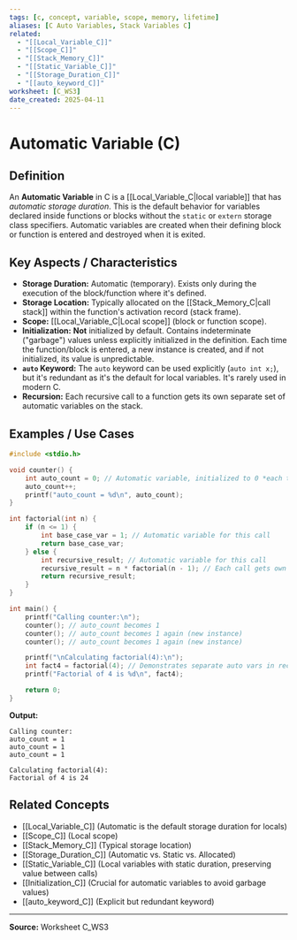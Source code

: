 ```yaml
---
tags: [c, concept, variable, scope, memory, lifetime]
aliases: [C Auto Variables, Stack Variables C]
related:
  - "[[Local_Variable_C]]"
  - "[[Scope_C]]"
  - "[[Stack_Memory_C]]"
  - "[[Static_Variable_C]]"
  - "[[Storage_Duration_C]]"
  - "[[auto_keyword_C]]"
worksheet: [C_WS3]
date_created: 2025-04-11
---
```

# Automatic Variable (C)

## Definition

An **Automatic Variable** in C is a [[Local_Variable_C|local variable]] that has *automatic storage duration*. This is the default behavior for variables declared inside functions or blocks without the `static` or `extern` storage class specifiers. Automatic variables are created when their defining block or function is entered and destroyed when it is exited.

## Key Aspects / Characteristics

- **Storage Duration:** Automatic (temporary). Exists only during the execution of the block/function where it's defined.
- **Storage Location:** Typically allocated on the [[Stack_Memory_C|call stack]] within the function's activation record (stack frame).
- **Scope:** [[Local_Variable_C|Local scope]] (block or function scope).
- **Initialization:** **Not** initialized by default. Contains indeterminate ("garbage") values unless explicitly initialized in the definition. Each time the function/block is entered, a new instance is created, and if not initialized, its value is unpredictable.
- **`auto` Keyword:** The `auto` keyword can be used explicitly (`auto int x;`), but it's redundant as it's the default for local variables. It's rarely used in modern C.
- **Recursion:** Each recursive call to a function gets its own separate set of automatic variables on the stack.

## Examples / Use Cases

```c
#include <stdio.h>

void counter() {
    int auto_count = 0; // Automatic variable, initialized to 0 *each time*
    auto_count++;
    printf("auto_count = %d\n", auto_count);
}

int factorial(int n) {
    if (n <= 1) {
        int base_case_var = 1; // Automatic variable for this call
        return base_case_var;
    } else {
        int recursive_result; // Automatic variable for this call
        recursive_result = n * factorial(n - 1); // Each call gets own 'n' and 'recursive_result'
        return recursive_result;
    }
}

int main() {
    printf("Calling counter:\n");
    counter(); // auto_count becomes 1
    counter(); // auto_count becomes 1 again (new instance)
    counter(); // auto_count becomes 1 again (new instance)

    printf("\nCalculating factorial(4):\n");
    int fact4 = factorial(4); // Demonstrates separate auto vars in recursion
    printf("Factorial of 4 is %d\n", fact4);

    return 0;
}
```
**Output:**
```
Calling counter:
auto_count = 1
auto_count = 1
auto_count = 1

Calculating factorial(4):
Factorial of 4 is 24
```

## Related Concepts
- [[Local_Variable_C]] (Automatic is the default storage duration for locals)
- [[Scope_C]] (Local scope)
- [[Stack_Memory_C]] (Typical storage location)
- [[Storage_Duration_C]] (Automatic vs. Static vs. Allocated)
- [[Static_Variable_C]] (Local variables with static duration, preserving value between calls)
- [[Initialization_C]] (Crucial for automatic variables to avoid garbage values)
- [[auto_keyword_C]] (Explicit but redundant keyword)

---
**Source:** Worksheet C_WS3